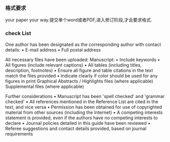 ### 格式要求
your paper your way.提交单个word或者PDF,进入修订阶段,才会要求格式.

### check List
One author has been designated as the corresponding author with contact details:
• E-mail address
• Full postal address

All necessary files have been uploaded:
Manuscript:
• Include keywords
• All figures (include relevant captions)
• All tables (including titles, description, footnotes)
• Ensure all figure and table citations in the text match the files provided
• Indicate clearly if color should be used for any figures in print
Graphical Abstracts / Highlights files (where applicable)
Supplemental files (where applicable)

Further considerations
• Manuscript has been 'spell checked' and 'grammar checked'
• All references mentioned in the Reference List are cited in the text, and vice versa
• Permission has been obtained for use of copyrighted material from other sources (including the Internet)
• A competing interests statement is provided, even if the authors have no competing interests to declare
• Journal policies detailed in this guide have been reviewed
• Referee suggestions and contact details provided, based on journal requirements